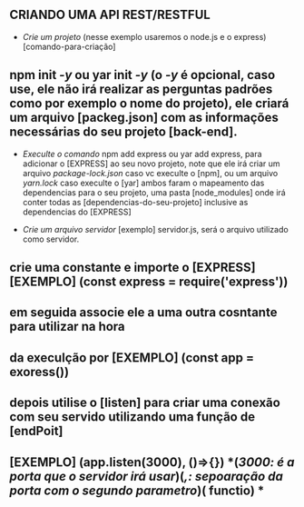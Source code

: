 ## CRIANDO UMA API REST/RESTFUL

- _Crie um projeto_ (nesse exemplo usaremos o node.js e o express) [comando-para-criação]
## npm init *-y* ou yar init *-y* (o *-y* é opcional, caso use, ele não irá realizar as perguntas padrões como por exemplo o nome do projeto), ele criará um arquivo [packeg.json] com as informações necessárias do seu projeto [back-end].

- _Execulte o comando_ npm add express ou yar add express, para adicionar o [EXPRESS] ao seu novo projeto,
note que ele irá criar um arquivo *package-lock.json* caso vc execulte o [npm],
ou um arquivo *yarn.lock* caso execulte o [yar] ambos faram o mapeamento das dependencias para o seu projeto,
uma pasta [node_modules] onde irá conter todas as [dependencias-do-seu-projeto] inclusive as dependencias do [EXPRESS]

- _Crie um arquivo servidor_ [exemplo] servidor.js, será o arquivo utilizado como servidor.

## crie uma constante e importe o [EXPRESS] [EXEMPLO] (const express = require('express'))
## em seguida associe ele a uma outra cosntante para utilizar na hora
## da execulção por [EXEMPLO] (const app = exoress())
## depois utilise o [listen] para criar uma conexão com seu servido utilizando uma função de [endPoit]
## [EXEMPLO] (app.listen(3000), ()=>{}) *(_3000: é a porta que o servidor irá usar_)(_,: sepoaração da porta com o segundo parametro_)( functio) *